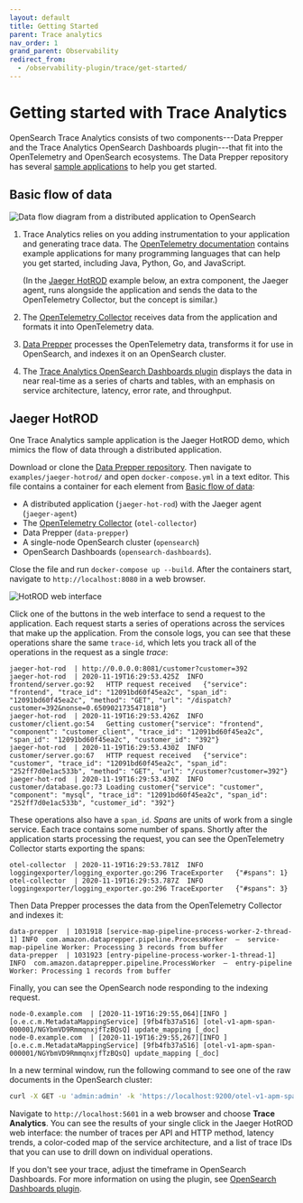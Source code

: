 ```yaml
---
layout: default
title: Getting Started
parent: Trace analytics
nav_order: 1
grand_parent: Observability
redirect_from:
  - /observability-plugin/trace/get-started/
---
```


# Getting started with Trace Analytics

OpenSearch Trace Analytics consists of two components---Data Prepper and the Trace Analytics OpenSearch Dashboards plugin---that fit into the OpenTelemetry and OpenSearch ecosystems. The Data Prepper repository has several [sample applications](https://github.com/opensearch-project/data-prepper/tree/main/examples) to help you get started.

## Basic flow of data

![Data flow diagram from a distributed application to OpenSearch]({{site.url}}{{site.baseurl}}/images/ta.svg)

1. Trace Analytics relies on you adding instrumentation to your application and generating trace data. The [OpenTelemetry documentation](https://opentelemetry.io/docs/) contains example applications for many programming languages that can help you get started, including Java, Python, Go, and JavaScript.

   (In the [Jaeger HotROD](#jaeger-hotrod) example below, an extra component, the Jaeger agent, runs alongside the application and sends the data to the OpenTelemetry Collector, but the concept is similar.)

1. The [OpenTelemetry Collector](https://opentelemetry.io/docs/collector/getting-started/) receives data from the application and formats it into OpenTelemetry data.

1. [Data Prepper]({{site.url}}{{site.baseurl}}/clients/data-prepper/index/) processes the OpenTelemetry data, transforms it for use in OpenSearch, and indexes it on an OpenSearch cluster.

1. The [Trace Analytics OpenSearch Dashboards plugin]({{site.url}}{{site.baseurl}}/observing-your-data/trace/ta-dashboards/) displays the data in near real-time as a series of charts and tables, with an emphasis on service architecture, latency, error rate, and throughput.

## Jaeger HotROD

One Trace Analytics sample application is the Jaeger HotROD demo, which mimics the flow of data through a distributed application.

Download or clone the [Data Prepper repository](https://github.com/opensearch-project/data-prepper). Then navigate to `examples/jaeger-hotrod/` and open `docker-compose.yml` in a text editor. This file contains a container for each element from [Basic flow of data](#basic-flow-of-data):

- A distributed application (`jaeger-hot-rod`) with the Jaeger agent (`jaeger-agent`)
- The [OpenTelemetry Collector](https://opentelemetry.io/docs/collector/getting-started/) (`otel-collector`)
- Data Prepper (`data-prepper`)
- A single-node OpenSearch cluster (`opensearch`)
- OpenSearch Dashboards (`opensearch-dashboards`).

Close the file and run `docker-compose up --build`. After the containers start, navigate to `http://localhost:8080` in a web browser.

![HotROD web interface]({{site.url}}{{site.baseurl}}/images/hot-rod.png)

Click one of the buttons in the web interface to send a request to the application. Each request starts a series of operations across the services that make up the application. From the console logs, you can see that these operations share the same `trace-id`, which lets you track all of the operations in the request as a single *trace*:

```
jaeger-hot-rod  | http://0.0.0.0:8081/customer?customer=392
jaeger-hot-rod  | 2020-11-19T16:29:53.425Z	INFO	frontend/server.go:92	HTTP request received	{"service": "frontend", "trace_id": "12091bd60f45ea2c", "span_id": "12091bd60f45ea2c", "method": "GET", "url": "/dispatch?customer=392&nonse=0.6509021735471818"}
jaeger-hot-rod  | 2020-11-19T16:29:53.426Z	INFO	customer/client.go:54	Getting customer{"service": "frontend", "component": "customer_client", "trace_id": "12091bd60f45ea2c", "span_id": "12091bd60f45ea2c", "customer_id": "392"}
jaeger-hot-rod  | 2020-11-19T16:29:53.430Z	INFO	customer/server.go:67	HTTP request received	{"service": "customer", "trace_id": "12091bd60f45ea2c", "span_id": "252ff7d0e1ac533b", "method": "GET", "url": "/customer?customer=392"}
jaeger-hot-rod  | 2020-11-19T16:29:53.430Z	INFO	customer/database.go:73	Loading customer{"service": "customer", "component": "mysql", "trace_id": "12091bd60f45ea2c", "span_id": "252ff7d0e1ac533b", "customer_id": "392"}
```

These operations also have a `span_id`. *Spans* are units of work from a single service. Each trace contains some number of spans. Shortly after the application starts processing the request, you can see the OpenTelemetry Collector starts exporting the spans:

```
otel-collector  | 2020-11-19T16:29:53.781Z	INFO	loggingexporter/logging_exporter.go:296	TraceExporter	{"#spans": 1}
otel-collector  | 2020-11-19T16:29:53.787Z	INFO	loggingexporter/logging_exporter.go:296	TraceExporter	{"#spans": 3}
```

Then Data Prepper processes the data from the OpenTelemetry Collector and indexes it:

```
data-prepper  | 1031918 [service-map-pipeline-process-worker-2-thread-1] INFO  com.amazon.dataprepper.pipeline.ProcessWorker  –  service-map-pipeline Worker: Processing 3 records from buffer
data-prepper  | 1031923 [entry-pipeline-process-worker-1-thread-1] INFO  com.amazon.dataprepper.pipeline.ProcessWorker  –  entry-pipeline Worker: Processing 1 records from buffer
```

Finally, you can see the OpenSearch node responding to the indexing request.

```
node-0.example.com  | [2020-11-19T16:29:55,064][INFO ][o.e.c.m.MetadataMappingService] [9fb4fb37a516] [otel-v1-apm-span-000001/NGYbmVD9RmmqnxjfTzBQsQ] update_mapping [_doc]
node-0.example.com  | [2020-11-19T16:29:55,267][INFO ][o.e.c.m.MetadataMappingService] [9fb4fb37a516] [otel-v1-apm-span-000001/NGYbmVD9RmmqnxjfTzBQsQ] update_mapping [_doc]
```

In a new terminal window, run the following command to see one of the raw documents in the OpenSearch cluster:

```bash
curl -X GET -u 'admin:admin' -k 'https://localhost:9200/otel-v1-apm-span-000001/_search?pretty&size=1'
```

Navigate to `http://localhost:5601` in a web browser and choose **Trace Analytics**. You can see the results of your single click in the Jaeger HotROD web interface: the number of traces per API and HTTP method, latency trends, a color-coded map of the service architecture, and a list of trace IDs that you can use to drill down on individual operations.

If you don't see your trace, adjust the timeframe in OpenSearch Dashboards. For more information on using the plugin, see [OpenSearch Dashboards plugin]({{site.url}}{{site.baseurl}}/observing-your-data/trace/ta-dashboards/).
